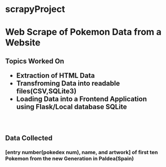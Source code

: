 # scrapyProject
<h1>Web Scrape of Pokemon Data from a Website</h1>
<h2>Topics Worked On
<ul>
  <li>Extraction of HTML Data</li>
  <li>Transfroming Data into readable files(CSV,SQLite3)</li>
  <li>Loading Data into a Frontend Application using Flask/Local database SQLite</li>
</ul>
<br>
  <h2>Data Collected</h2>
  <h3>[entry number(pokedex num), name, and artwork] of first ten Pokemon from the new Generation in Paldea(Spain)</h3>
  

